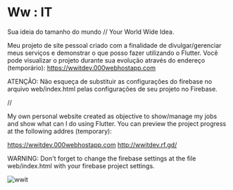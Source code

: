 # Ww : IT
Sua ideia do tamanho do mundo // Your World Wide Idea.

Meu projeto de site pessoal criado com a finalidade de divulgar/gerenciar meus serviços e demonstrar o que posso fazer utilizando o Flutter. Você pode visualizar o projeto durante sua evolução através do endereço (temporário): https://wwitdev.000webhostapp.com

ATENÇÃO: Não esqueça de substituir as configurações do firebase no arquivo web/index.html pelas configurações de seu projeto no Firebase.

//

My own personal website created as objective to show/manage my jobs and show what can I do using Flutter. You can preview the project progress at the following addres (temporary): 

https://wwitdev.000webhostapp.com
http://wwitdev.rf.gd/

WARNING: Don't forget to change the firebase settings at the file web/index.html with your firebase project settings.

![wwit](https://user-images.githubusercontent.com/84111045/162767846-776b50b9-ffe3-41cc-a0b2-94c7ae19c5fd.png)
